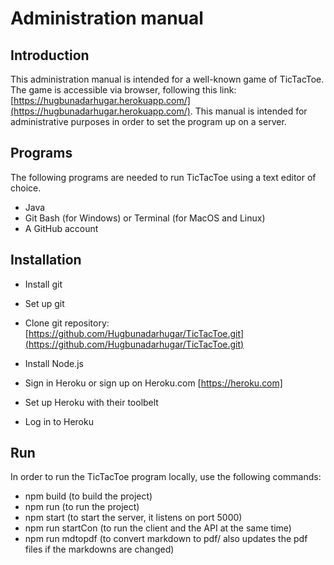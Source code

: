 # Administration manual

## Introduction
This administration manual is intended for a well-known game of TicTacToe. The game is accessible via browser, following this link: [https://hugbunadarhugar.herokuapp.com/](https://hugbunadarhugar.herokuapp.com/). This manual is intended for administrative purposes in order to set the program up on a server.

## Programs
The following programs are needed to run TicTacToe using a text editor of choice.
* Java
* Git Bash (for Windows) or Terminal (for MacOS and Linux)
* A GitHub account

## Installation
* Install git
* Set up git
* Clone git repository: [https://github.com/Hugbunadarhugar/TicTacToe.git](https://github.com/Hugbunadarhugar/TicTacToe.git)
* Install Node.js

* Sign in Heroku or sign up on Heroku.com [https://heroku.com]
* Set up Heroku with their toolbelt
* Log in to Heroku

## Run
In order to run the TicTacToe program locally, use the following commands:
* npm build (to build the project)
* npm run (to run the project)
* npm start (to start the server, it listens on port 5000)
* npm run startCon (to run the client and the API at the same time)
* npm run mdtopdf (to convert markdown to pdf/ also updates the pdf files if the markdowns are changed)
